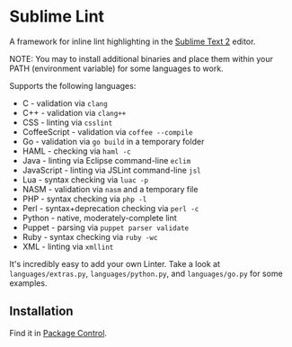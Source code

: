 Sublime Lint
=========

A framework for inline lint highlighting in the [Sublime Text 2](http://sublimetext.com "Sublime Text 2") editor.

NOTE: You may to install additional binaries and place them within your PATH (environment variable) for some languages to work.

Supports the following languages:

* C - validation via `clang`
* C++ - validation via `clang++`
* CSS - linting via `csslint`
* CoffeeScript - validation via `coffee --compile`
* Go - validation via `go build` in a temporary folder
* HAML - checking via `haml -c`
* Java - linting via Eclipse command-line `eclim`
* JavaScript - linting via JSLint command-line `jsl`
* Lua - syntax checking via `luac -p`
* NASM - validation via `nasm` and a temporary file
* PHP - syntax checking via `php -l`
* Perl - syntax+deprecation checking via `perl -c`
* Python - native, moderately-complete lint
* Puppet - parsing via `puppet parser validate`
* Ruby - syntax checking via `ruby -wc`
* XML - linting via `xmllint`

It's incredibly easy to add your own Linter. Take a look at `languages/extras.py`, `languages/python.py`, and `languages/go.py` for some examples.

Installation
-----

Find it in [Package Control](http://wbond.net/sublime_packages/package_control "Package Control").
